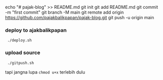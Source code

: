 echo "# pajak-blog" >> README.md
git init
git add README.md
git commit -m "first commit"
git branch -M main
git remote add origin https://github.com/pajakbalikpapan/pajak-blog.git
git push -u origin main


### deploy to ajakbalikpapan
``` ./deploy.sh```


### upload source
``` ./gitpush.sh```

tapi jangna lupa ```chmod u+x``` terlebih dulu